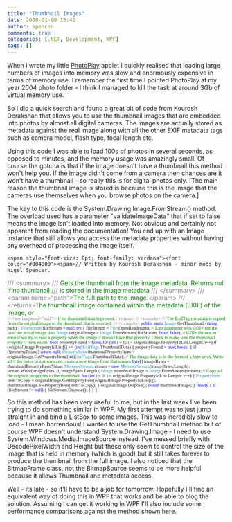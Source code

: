 ```yaml
---
title: "Thumbnail Images"
date: 2008-01-09 15:42
author: spencen
comments: true
categories: [.NET, Development, WPF]
tags: []
---
```


When I wrote my little [PhotoPlay](http://blog.spencen.com/2007/08/15/photoplay-v01--winforms.aspx) applet I quickly realised that loading large numbers of images into memory was slow and enormously expensive in terms of memory use. I remember the first time I pointed PhotoPlay at my year 2004 photo folder - I think I managed to kill the task at around 3Gb of virtual memory use.
 

So I did a quick search and found a great bit of code from Kourosh Derakshan that allows you to use the thumbnail images that are embedded into photos by almost all digital cameras. The images are actually stored as metadata against the real image along with all the other EXIF metadata tags such as camera model, flash type, focal length etc.
 

Using this code I was able to load 100s of photos in several seconds, as opposed to minutes, and the memory usage was amazingly small. Of course the gotcha is that if the image doesn't have a thumbnail this method won't help you. If the image didn't come from a camera then chances are it won't have a thumbnail - so really this is for digital photos only. [The main reason the thumbnail image is stored is because this is the image that the cameras use themselves when you browse photos on the camera.]
 

The key to this code is the System.Drawing.Image.FromStream() method. The overload used has a parameter "validateImageData" that if set to false means the image isn't loaded into memory. Not obvious and certainly not apparent from reading the documentation! You end up with an Image instance that still allows you access the metadata properties without having any overhead of processing the image itself.


    <span style="font-size: 8pt; font-family: verdana"><font color="#004000"><span>// Written by Kourosh Derakshan - minor mods by Nigel Spencer.
</span>        </font><span style="color: rgb(128,128,128)">///</span><span style="color: rgb(0,128,0)"> </span><span style="color: rgb(128,128,128)">&lt;summary&gt;
</span>        <span style="color: rgb(128,128,128)">///</span><span style="color: rgb(0,128,0)"> Gets the thumbnail from the image metadata. Returns null if no thumbnail
</span>        <span style="color: rgb(128,128,128)">///</span><span style="color: rgb(0,128,0)"> is stored in the image metadata
</span>        <span style="color: rgb(128,128,128)">///</span><span style="color: rgb(0,128,0)"> </span><span style="color: rgb(128,128,128)">&lt;/summary&gt;
</span>        <span style="color: rgb(128,128,128)">///</span><span style="color: rgb(0,128,0)"> </span><span style="color: rgb(128,128,128)">&lt;param name="path"&gt;</span><span style="color: rgb(0,128,0)">The full path to the image.</span><span style="color: rgb(128,128,128)">&lt;/param&gt;
</span>        <span style="color: rgb(128,128,128)">///</span><span style="color: rgb(0,128,0)"> </span><span style="color: rgb(128,128,128)">&lt;returns&gt;</span><span style="color: rgb(0,128,0)">The thumbnail image contained within the metadata (EXIF) of the image, or <br>        </span></span><span style="font-size: 8pt; font-family: verdana"><span style="color: rgb(128,128,128)">/// &lt;see langword="null"/&gt;</span><span style="color: rgb(0,128,0)"> if no thumbnail data is present.</span><span style="color: rgb(128,128,128)">&lt;/returns&gt;
</span>        <span style="color: rgb(128,128,128)">///</span><span style="color: rgb(0,128,0)"> </span><span style="color: rgb(128,128,128)">&lt;remarks&gt;
</span>        <span style="color: rgb(128,128,128)">///</span><span style="color: rgb(0,128,0)"> The ExifTag metadata is copied from the original image to the thumbnail that is returned.
</span>        <span style="color: rgb(128,128,128)">///</span><span style="color: rgb(0,128,0)"> </span><span style="color: rgb(128,128,128)">&lt;/remarks&gt;
</span>        <span style="color: rgb(0,0,255)">public</span> <span style="color: rgb(0,0,255)">static</span> <span style="color: rgb(43,145,175)">Image</span> GetThumbnail (<span style="color: rgb(0,0,255)">string</span> path)
{
<span style="color: rgb(43,145,175)">FileStream</span> fileStream = <span style="color: rgb(0,0,255)">null</span>;
<span style="color: rgb(0,0,255)">try
</span>            {
fileStream = <span style="color: rgb(43,145,175)">File</span>.OpenRead(path);
<span style="color: rgb(0,128,0)">// Last parameter tells GDI+ not the load the actual image data
</span>                <span style="color: rgb(43,145,175)">Image</span> originalImage = <span style="color: rgb(43,145,175)">Image</span>.FromStream(fileStream, <span style="color: rgb(0,0,255)">false</span>, <span style="color: rgb(0,0,255)">false</span>);
<span style="color: rgb(0,128,0)">// GDI+ throws an error if we try to read a property when the image
</span>                <span style="color: rgb(0,128,0)">// doesn't have that property. Check to make sure the thumbnail property
</span>                <span style="color: rgb(0,128,0)">// item exists.
</span>                <span style="color: rgb(0,0,255)">bool</span> propertyFound = <span style="color: rgb(0,0,255)">false</span>;
<span style="color: rgb(0,0,255)">for</span> (<span style="color: rgb(0,0,255)">int</span> i = 0; i &lt; originalImage.PropertyIdList.Length; i++)
<span style="color: rgb(0,0,255)">if</span> (originalImage.PropertyIdList[i] == (<span style="color: rgb(0,0,255)">int</span>)<span style="color: rgb(43,145,175)">ExifTags</span>.ThumbnailData)
{
propertyFound = <span style="color: rgb(0,0,255)">true</span>;
<span style="color: rgb(0,0,255)">break</span>;
}
<span style="color: rgb(0,0,255)">if</span> (!propertyFound)
<span style="color: rgb(0,0,255)">return</span> <span style="color: rgb(0,0,255)">null</span>;
<span style="color: rgb(43,145,175)">PropertyItem</span> thumbnailPropertyItem = originalImage.GetPropertyItem((<span style="color: rgb(0,0,255)">int</span>)<span style="color: rgb(43,145,175)">ExifTags</span>.ThumbnailData);
<span style="color: rgb(0,128,0)">// The image data is in the form of a byte array. Write all
</span>                <span style="color: rgb(0,128,0)">// the bytes to a stream and create a new image from that stream
</span>                <span style="color: rgb(0,0,255)">byte</span>[] imageBytes = thumbnailPropertyItem.Value;
<span style="color: rgb(43,145,175)">MemoryStream</span> stream = <span style="color: rgb(0,0,255)">new</span> <span style="color: rgb(43,145,175)">MemoryStream</span>(imageBytes.Length);
stream.Write(imageBytes, 0, imageBytes.Length);
<span style="color: rgb(43,145,175)">Image</span> thumbnailImage = <span style="color: rgb(43,145,175)">Image</span>.FromStream(stream);
<span style="color: rgb(0,128,0)">// Copy all the original properties to the thumbnail.
</span>                <span style="color: rgb(0,0,255)">for</span> (<span style="color: rgb(0,0,255)">int</span> i = 0; i &lt; originalImage.PropertyIdList.Length; i++)
{
<span style="color: rgb(43,145,175)">PropertyItem</span> itemToCopy = originalImage.GetPropertyItem(originalImage.PropertyIdList[i]);
thumbnailImage.SetPropertyItem(itemToCopy);
}
originalImage.Dispose();
<span style="color: rgb(0,0,255)">return</span> thumbnailImage;
}
<span style="color: rgb(0,0,255)">finally
</span>            {
<span style="color: rgb(0,0,255)">if</span> (fileStream != <span style="color: rgb(0,0,255)">null</span>)
{
fileStream.Dispose();
}
}
}
<a href="http://11011.net/software/vspaste"></span></a>


So this method has been very useful to me, but in the last week I've been trying to do something similar in WPF. My first attempt was to just jump straight in and bind a ListBox to some images. This was incredibly slow to load - I mean horrendous! I wanted to use the GetThumbnail method but of course WPF doesn't understand System.Drawing.Image - I need to use System.Windows.Media.ImageSource instead. I've messed briefly with DecodePixelWidth and Height but these only seem to control the size of the image that is held in memory (which is good) but it still takes forever to produce the thumbnail from the full image. I also noticed that the BitmapFrame class, not the BitmapSource seems to be more helpful because it allows Thumbnail and metadata access. 



Well - its late - so it'll have to be a job for tomorrow. Hopefully I'll find an equivalent way of doing this in WPF that works and be able to blog the solution. Assuming I can get it working in WPF I'll also include some performance comparisons against the method shown here.


